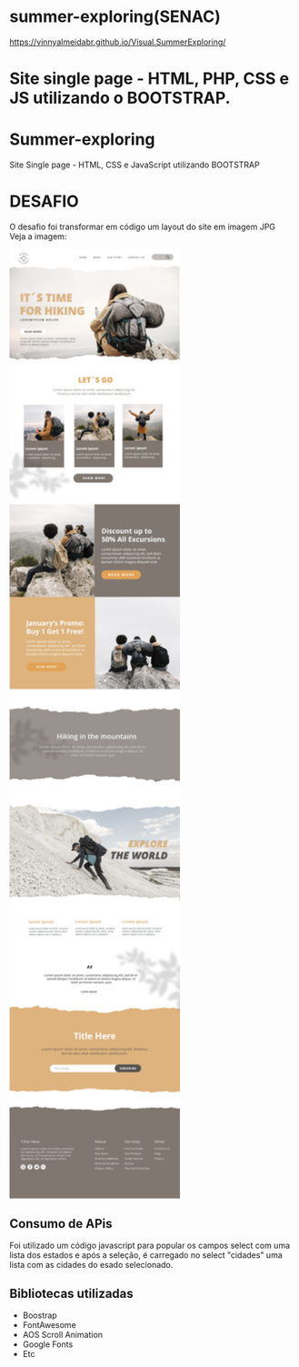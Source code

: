 # summer-exploring(SENAC)
https://vinnyalmeidabr.github.io/Visual.SummerExploring/

# Site single page - HTML, PHP, CSS e JS utilizando o BOOTSTRAP.

# Summer-exploring 
Site Single page - HTML, CSS e JavaScript utilizando BOOTSTRAP 

# DESAFIO 
O desafio foi transformar em código um layout do site em imagem JPG <br>
Veja a imagem: <br>

<img src="imagens/mockup-site.jpg" width="300">

## Consumo de APis 
Foi utilizado um código javascript para popular os campos 
select com uma lista dos estados e após a seleção, é 
carregado no select "cidades" uma lista com as cidades do esado selecionado. 

## Bibliotecas utilizadas 
 - Boostrap
 - FontAwesome 
 - AOS Scroll Animation
 - Google Fonts 
 - Etc
